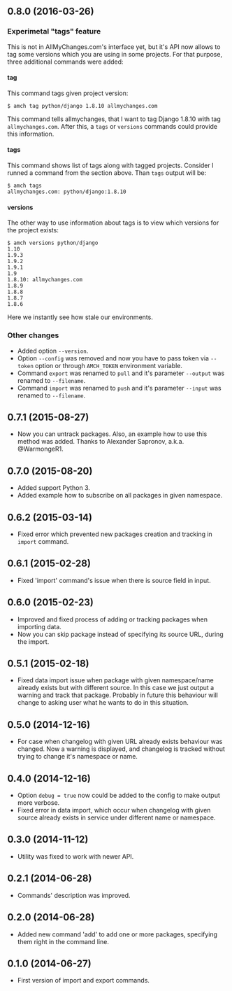## 0.8.0 (2016-03-26)

### Experimetal "tags" feature

This is not in AllMyChanges.com's interface yet, but
it's API now allows to tag some versions which you are
using in some projects. For that purpose, three additional
commands were added:

#### tag

This command tags given project version:

```
$ amch tag python/django 1.8.10 allmychanges.com
```

This command tells allmychanges, that I want to tag Django 1.8.10
with tag `allmychanges.com`. After this, a `tags` or `versions`
commands could provide this information.

#### tags

This command shows list of tags along with tagged projects.
Consider I runned a command from the section above. Than `tags`
output will be:

```
$ amch tags
allmychanges.com: python/django:1.8.10
```

#### versions

The other way to use information about tags is to view which versions
for the project exists:

```
$ amch versions python/django
1.10
1.9.3
1.9.2
1.9.1
1.9
1.8.10: allmychanges.com
1.8.9
1.8.8
1.8.7
1.8.6
```

Here we instantly see how stale our environments.

### Other changes

* Added option `--version`.
* Option `--config` was removed and now you have to pass token
via `--token` option or through `AMCH_TOKEN` environment variable.
* Command `export` was renamed to `pull` and it's parameter
`--output` was renamed to `--filename`.
* Command `import` was renamed to `push` and it's parameter
`--input` was renamed to `--filename`.

## 0.7.1 (2015-08-27)

* Now you can untrack packages.
Also, an example how to use this method was added.
Thanks to Alexander Sapronov, a.k.a. @WarmongeR1.

## 0.7.0 (2015-08-20)

* Added support Python 3.
* Added example how to subscribe on all packages in given namespace.

## 0.6.2 (2015-03-14)

* Fixed error which prevented new packages creation and tracking in `import` command.

## 0.6.1 (2015-02-28)

* Fixed 'import' command's issue when there is
  source field in input.

## 0.6.0 (2015-02-23)

* Improved and fixed process of adding or tracking
  packages when importing data.
* Now you can skip package instead of specifying
  its source URL, during the import.

## 0.5.1 (2015-02-18)

* Fixed data import issue when package with given
  namespace/name already exists but with different
  source. In this case we just output a warning
  and track that package. Probably in future
  this behaviour will change to asking user
  what he wants to do in this situation.

## 0.5.0 (2014-12-16)

* For case when changelog with given URL already exists
  behaviour was changed. Now a warning is displayed, and
  changelog is tracked without trying to change it's
  namespace or name.

## 0.4.0 (2014-12-16)

* Option `debug = true` now could be added to the config to make output more verbose.
* Fixed error in data import, which occur when changelog with given source
  already exists in service under different name or namespace.

## 0.3.0 (2014-11-12)

* Utility was fixed to work with newer API.

## 0.2.1 (2014-06-28)

* Commands' description was improved.

## 0.2.0 (2014-06-28)

* Added new command 'add' to add one or more packages, specifying them
  right in the command line.

## 0.1.0 (2014-06-27)

* First version of import and export commands.

